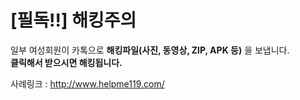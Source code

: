 # [필독!!] 해킹주의
일부 여성회원이 카톡으로 **해킹파일(사진, 동영상, ZIP, APK 등)** 을 보냅니다.    
**클릭해서 받으시면 해킹됩니다.**  

   

사례링크 : <http://www.helpme119.com/>  
